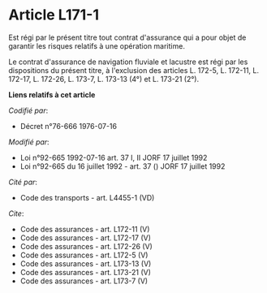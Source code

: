 # Article L171-1

Est régi par le présent titre tout contrat d'assurance qui a pour objet de garantir les risques relatifs à une opération
maritime.

Le contrat d'assurance de navigation fluviale et lacustre est régi par les dispositions du présent titre, à l'exclusion des
articles L. 172-5, L. 172-11, L. 172-17, L. 172-26, L. 173-7, L. 173-13 (4°) et L. 173-21 (2°).

**Liens relatifs à cet article**

_Codifié par_:

  - Décret n°76-666 1976-07-16

_Modifié par_:

  - Loi n°92-665 1992-07-16 art. 37 I, II JORF 17 juillet 1992
  - Loi n°92-665 du 16 juillet 1992 - art. 37 () JORF 17 juillet 1992

_Cité par_:

  - Code des transports - art. L4455-1 (VD)

_Cite_:

  - Code des assurances - art. L172-11 (V)
  - Code des assurances - art. L172-17 (V)
  - Code des assurances - art. L172-26 (V)
  - Code des assurances - art. L172-5 (V)
  - Code des assurances - art. L173-13 (V)
  - Code des assurances - art. L173-21 (V)
  - Code des assurances - art. L173-7 (V)
